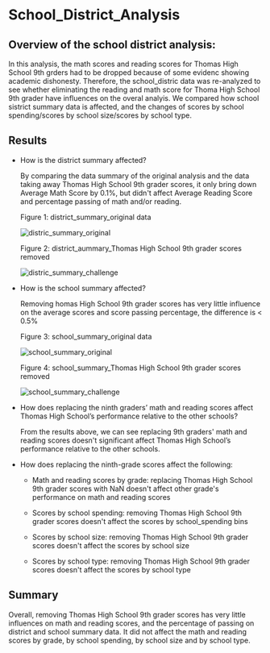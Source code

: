 # School_District_Analysis

## Overview of the school district analysis:
  In this analysis, the math scores and reading scores for Thomas High School 9th grders had to be dropped because of some evidenc showing academic dishonesty. Therefore, the school_distric data was re-analyzed to see whether eliminating the reading and math score for Thoma High School 9th grader have influences on the overal analyis. We compared how school sistrict summary data is affected, and the changes of scores by school spending/scores by school size/scores by school type.  

## Results
  - How is the district summary affected? 
    
    By comparing the data summary of the original analysis and the data taking away Thomas High School 9th grader scores, it only bring down Average Math Score by 0.1%, but didn't affect Average Reading Score and percentage passing of math and/or reading. 
    
    Figure 1: district_summary_original data
    
    ![distric_summary_original](https://user-images.githubusercontent.com/90361056/137825734-0c48417b-01a5-4a78-b845-047dde3796fd.PNG)

    Figure 2: district_aummary_Thomas High School 9th grader scores removed
    
    ![distric_summary_challenge](https://user-images.githubusercontent.com/90361056/137830333-124e910f-59cf-4d92-98ab-ddb6bbd12211.PNG)


- How is the school summary affected?
    
    Removing homas High School 9th grader scores has very little influence on the average scores and score passing percentage, the difference is < 0.5%
    
    Figure 3: school_summary_original data
    
    ![school_summary_original](https://user-images.githubusercontent.com/90361056/137825569-1d001468-bbb9-41f6-b149-f46eb58e18af.PNG)

    Figure 4: school_summary_Thomas High School 9th grader scores removed
    
    ![school_summary_challenge](https://user-images.githubusercontent.com/90361056/137826457-cd028820-be3d-40e5-a381-5e8e2ca7e3d8.PNG)

- How does replacing the ninth graders’ math and reading scores affect Thomas High School’s performance relative to the other schools?
    
    From the results above, we can see replacing 9th graders' math and reading scores doesn't significant affect Thomas High School’s performance relative to the other schools.
    
- How does replacing the ninth-grade scores affect the following:
  * Math and reading scores by grade: replacing Thomas High School 9th grader scores with NaN doesn't affect other grade's performance on math and reading scores
  
  * Scores by school spending: removing Thomas High School 9th grader scores doesn't affect the scores by school_spending  bins

  * Scores by school size: removing Thomas High School 9th grader scores doesn't affect the scores by school size

  * Scores by school type: removing Thomas High School 9th grader scores doesn't affect the scores by school type
    
## Summary

  Overall, removing Thomas High School 9th grader scores has very little influences on math and reading scores, and the percentage of passing on district and school summary data. It did not affect the math and reading scores by grade, by school spending, by school size and by school type. 
